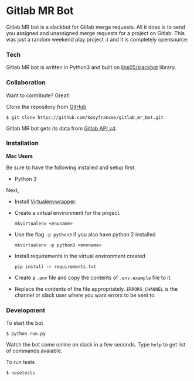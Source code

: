 # Gitlab MR Bot
Gitlab MR bot is a slackbot for Gitlab merge requests. All it does is to send you assigned and unassigned merge requests for a project on Gitlab. This was just a random weekend play project :) and it is completely opensource.

### Tech

Gitlab MR bot is written in Python3 and built on [lins05/slackbot](https://github.com/lins05/slackbot) library.

### Collaboration

Want to contribute? Great!

Clone the repository from [GitHub](https://www.github.com)
```
$ git clone https://github.com/kosyfrances/gitlab_mr_bot.git
```

Gitlab MR bot gets its data from [Gitlab API v4](https://docs.gitlab.com/ee/api/).

### Installation

**Mac Users**

Be sure to have the following installed and setup first.
* Python 3

Next,
* Install [Virtualenvwrapper](https://virtualenvwrapper.readthedocs.org/en/latest/install.html).
* Create a virtual environment for the project.
    ```
    mkvirtualenv <envname>
    ```

* Use the flag `-p python3` if you also have python 2 installed
    ```
    mkvirtualenv -p python3 <envname>
    ```

* Install requirements in the virtual environment created
    ```
    pip install -r requirements.txt
    ```

* Create a `.env` file and copy the contents of `.env.example` file to it.
* Replace the contents of the file appropriately. `ERRORS_CHANNEL` is the channel or slack user where you want errors to be sent to.

### Development

To start the bot

```
$ python run.py
```

Watch the bot come online on slack in a few seconds. Type `help` to get list of commands avaiable.

To run tests
```
$ nosetests
```

